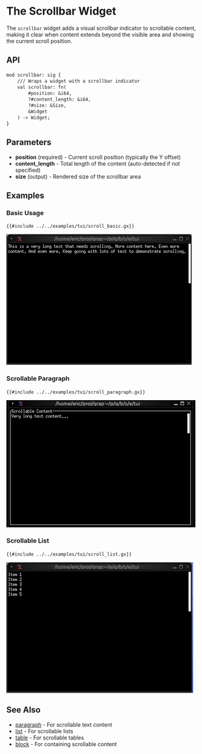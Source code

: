 # The Scrollbar Widget

The `scrollbar` widget adds a visual scrollbar indicator to scrollable content, making it clear when content extends beyond the visible area and showing the current scroll position.

## API

```
mod scrollbar: sig {
    /// Wraps a widget with a scrollbar indicator
    val scrollbar: fn(
        #position: &i64,
        ?#content_length: &i64,
        ?#size: &Size,
        &Widget
    ) -> Widget;
}
```

## Parameters

- **position** (required) - Current scroll position (typically the Y offset)
- **content_length** - Total length of the content (auto-detected if not specified)
- **size** (output) - Rendered size of the scrollbar area

## Examples

### Basic Usage

```graphix
{{#include ../../examples/tui/scroll_basic.gx}}
```

![Basic Scrollbar](./media/scroll_basic.png)

### Scrollable Paragraph

```graphix
{{#include ../../examples/tui/scroll_paragraph.gx}}
```

![Scrollable Paragraph](./media/scroll_paragraph.gif)

### Scrollable List

```graphix
{{#include ../../examples/tui/scroll_list.gx}}
```

![Scrollable List](./media/scroll_list.png)


## See Also

- [paragraph](paragraph.md) - For scrollable text content
- [list](list.md) - For scrollable lists
- [table](table.md) - For scrollable tables
- [block](block.md) - For containing scrollable content
